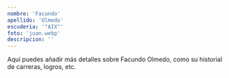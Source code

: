 ```yaml
---
nombre: 'Facundo'
apellido: 'Olmedo'
escuderia: '"AIX"'
foto: 'juan.webp'
descripcion: ''
---
```


Aquí puedes añadir más detalles sobre Facundo Olmedo, como su historial de carreras, logros, etc.
